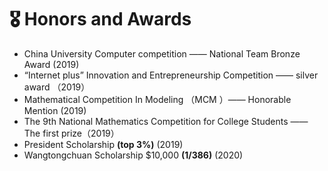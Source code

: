 # 🎖 Honors and Awards

- China University Computer competition —— National Team Bronze Award (2019)
- “Internet plus” Innovation and Entrepreneurship Competition —— silver award （2019）
- Mathematical Competition In Modeling （MCM ）—— Honorable Mention (2019)
- The 9th National Mathematics Competition for College Students —— The first prize（2019）
- President Scholarship **(top 3%)** (2019)
- Wangtongchuan Scholarship $10,000 **(1/386)** (2020)
